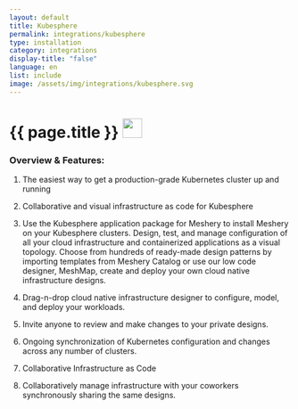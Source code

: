```yaml
---
layout: default
title: Kubesphere
permalink: integrations/kubesphere
type: installation
category: integrations
display-title: "false"
language: en
list: include
image: /assets/img/integrations/kubesphere.svg
---
```


<h1>{{ page.title }} <img src="{{ page.image }}" style="width: 35px; height: 35px;" /></h1>


<!-- This needs replaced with the Category property, not the sub-category.
 #### Category: kubesphere -->

### Overview & Features:
1. The easiest way to get a production-grade Kubernetes cluster up and running

2. Collaborative and visual infrastructure as code for Kubesphere

4. 
    Use the Kubesphere application package for Meshery to install Meshery on your Kubesphere clusters. Design, test, and manage configuration of all your cloud infrastructure and containerized applications as a visual topology. Choose from hundreds of ready-made design patterns by importing templates from Meshery Catalog or use our low code designer, MeshMap, create and deploy your own cloud native infrastructure designs.



5. Drag-n-drop cloud native infrastructure designer to configure, model, and deploy your workloads.

6. Invite anyone to review and make changes to your private designs.

7. Ongoing synchronization of Kubernetes configuration and changes across any number of clusters.

8. Collaborative Infrastructure as Code

9. Collaboratively manage infrastructure with your coworkers synchronously sharing the same designs.

